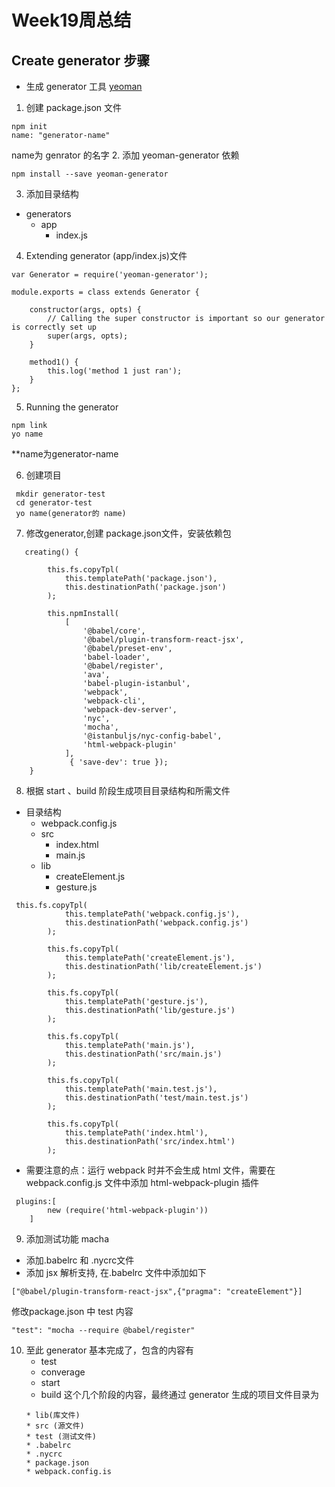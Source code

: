 # Week19周总结
## Create generator 步骤
* 生成 generator 工具 [yeoman](https://yeoman.io)
1. 创建 package.json 文件
```
npm init 
name: "generator-name"
```
name为 genrator 的名字
2. 添加 yeoman-generator 依赖
```
npm install --save yeoman-generator
```
3. 添加目录结构
* generators
    * app
        * index.js
4. Extending generator  (app/index.js)文件
```
var Generator = require('yeoman-generator');

module.exports = class extends Generator {
    
    constructor(args, opts) {
        // Calling the super constructor is important so our generator is correctly set up
        super(args, opts);
    }

    method1() {
        this.log('method 1 just ran');
    }
};
```
5. Running the generator
```
npm link 
yo name
```
**name为generator-name

6. 创建项目
```
 mkdir generator-test
 cd generator-test
 yo name(generator的 name)
```
7. 修改generator,创建 package.json文件，安装依赖包
```
   creating() {
        
        this.fs.copyTpl(
            this.templatePath('package.json'),
            this.destinationPath('package.json')
        );

        this.npmInstall(
            [
                '@babel/core',
                '@babel/plugin-transform-react-jsx',
                '@babel/preset-env',
                'babel-loader',
                '@babel/register',
                'ava',
                'babel-plugin-istanbul',
                'webpack',
                'webpack-cli',
                'webpack-dev-server',
                'nyc',
                'mocha',
                '@istanbuljs/nyc-config-babel',
                'html-webpack-plugin'
            ],
             { 'save-dev': true });
    }
```
8. 根据 start 、build 阶段生成项目目录结构和所需文件
* 目录结构
    * webpack.config.js
    * src
        * index.html
        * main.js
    * lib
        * createElement.js
        * gesture.js
```
 this.fs.copyTpl(
            this.templatePath('webpack.config.js'),
            this.destinationPath('webpack.config.js')
        );

        this.fs.copyTpl(
            this.templatePath('createElement.js'),
            this.destinationPath('lib/createElement.js')
        );

        this.fs.copyTpl(
            this.templatePath('gesture.js'),
            this.destinationPath('lib/gesture.js')
        );

        this.fs.copyTpl(
            this.templatePath('main.js'),
            this.destinationPath('src/main.js')
        );

        this.fs.copyTpl(
            this.templatePath('main.test.js'),
            this.destinationPath('test/main.test.js')
        );

        this.fs.copyTpl(
            this.templatePath('index.html'),
            this.destinationPath('src/index.html')
        );
```
- 需要注意的点：运行 webpack 时并不会生成 html 文件，需要在 webpack.config.js 文件中添加 html-webpack-plugin 插件
```
 plugins:[
        new (require('html-webpack-plugin'))
    ]
```
9. 添加测试功能 macha
 - 添加.babelrc 和 .nycrc文件
 - 添加 jsx 解析支持, 在.babelrc 文件中添加如下
 ```
 ["@babel/plugin-transform-react-jsx",{"pragma": "createElement"}]
 ```
 修改package.json 中 test 内容
  ```
  "test": "mocha --require @babel/register"
 ```
<!-- 注意：由于 macha 不能测试实体 DOM，所以会造成 document is not defined 错误 -->
10. 至此 generator 基本完成了，包含的内容有
    * test
    * converage
    * start
    * build
    这个几个阶段的内容，最终通过 generator 生成的项目文件目录为
    ```
    * lib(库文件)
    * src (源文件)
    * test (测试文件)
    * .babelrc
    * .nycrc
    * package.json
    * webpack.config.is
    ```

